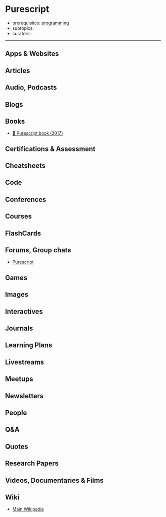 # Purescript

- prerequisites: [programming](programming.md)
- subtopics:
- curators:

------

## Apps & Websites

## Articles

## Audio, Podcasts

## Blogs

## Books

- [📖 Purescript book (2017)](https://github.com/paf31/purescript-book)

## Certifications & Assessment

## Cheatsheets

## Code

## Conferences

## Courses

## FlashCards

## Forums, Group chats

- [Purescript](https://www.reddit.com/r/purescript/)

## Games

## Images

## Interactives

## Journals

## Learning Plans

## Livestreams

## Meetups

## Newsletters

## People

## Q&A

## Quotes

## Research Papers

## Videos, Documentaries & Films

## Wiki

- [Main Wikipedia](https://en.wikipedia.org/wiki/PureScript)

